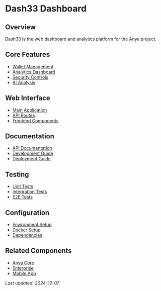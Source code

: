 # Dash33 Dashboard

## Overview

Dash33 is the web dashboard and analytics platform for the Anya project.

## Core Features

- [Wallet Management](./wallet/README.md)
- [Analytics Dashboard](./analytics/README.md)
- [Security Controls](./security/README.md)
- [AI Analysis](./ai/README.md)

## Web Interface

- [Main Application](./web/main.py)
- [API Routes](./web/routes/README.md)
- [Frontend Components](./web/frontend/README.md)

## Documentation

- [API Documentation](./docs/api/README.md)
- [Development Guide](./docs/development/README.md)
- [Deployment Guide](./docs/deployment/README.md)

## Testing

- [Unit Tests](./tests/unit/README.md)
- [Integration Tests](./tests/integration/README.md)
- [E2E Tests](./tests/e2e/README.md)

## Configuration

- [Environment Setup](./.env.example)
- [Docker Setup](./docker-compose.yml)
- [Dependencies](./requirements.txt)

## Related Components

- [Anya Core](../anya/INDEX.md)
- [Enterprise](../enterprise/INDEX.md)
- [Mobile App](../mobile/INDEX.md)

*Last updated: 2024-12-07*
